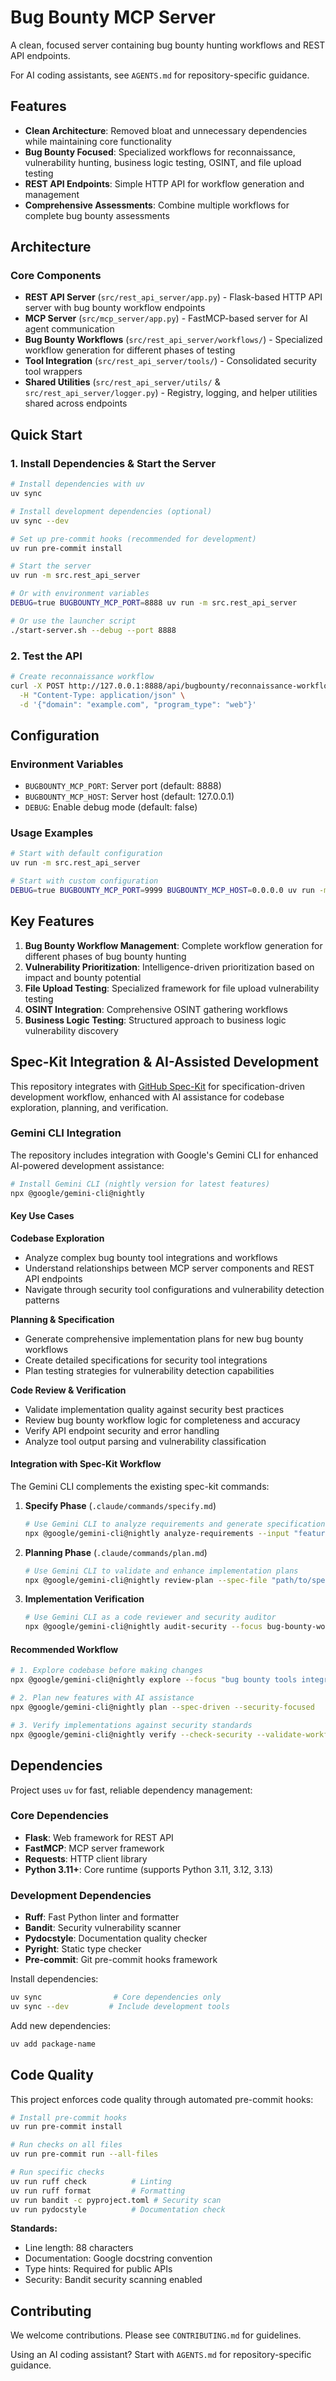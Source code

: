 # Bug Bounty MCP Server

A clean, focused server containing bug bounty hunting workflows and REST API endpoints.

For AI coding assistants, see `AGENTS.md` for repository-specific guidance.

## Features

- **Clean Architecture**: Removed bloat and unnecessary dependencies while maintaining core functionality
- **Bug Bounty Focused**: Specialized workflows for reconnaissance, vulnerability hunting, business logic testing, OSINT, and file upload testing
- **REST API Endpoints**: Simple HTTP API for workflow generation and management
- **Comprehensive Assessments**: Combine multiple workflows for complete bug bounty assessments

## Architecture

### Core Components
- **REST API Server** (`src/rest_api_server/app.py`) - Flask-based HTTP API server with bug bounty workflow endpoints
- **MCP Server** (`src/mcp_server/app.py`) - FastMCP-based server for AI agent communication
- **Bug Bounty Workflows** (`src/rest_api_server/workflows/`) - Specialized workflow generation for different phases of testing
- **Tool Integration** (`src/rest_api_server/tools/`) - Consolidated security tool wrappers
- **Shared Utilities** (`src/rest_api_server/utils/` & `src/rest_api_server/logger.py`) - Registry, logging, and helper utilities shared across endpoints


## Quick Start

### 1. Install Dependencies & Start the Server

```bash
# Install dependencies with uv
uv sync

# Install development dependencies (optional)
uv sync --dev

# Set up pre-commit hooks (recommended for development)
uv run pre-commit install

# Start the server
uv run -m src.rest_api_server

# Or with environment variables
DEBUG=true BUGBOUNTY_MCP_PORT=8888 uv run -m src.rest_api_server

# Or use the launcher script
./start-server.sh --debug --port 8888
```

### 2. Test the API

```bash
# Create reconnaissance workflow
curl -X POST http://127.0.0.1:8888/api/bugbounty/reconnaissance-workflow \
  -H "Content-Type: application/json" \
  -d '{"domain": "example.com", "program_type": "web"}'
```


## Configuration

### Environment Variables

- `BUGBOUNTY_MCP_PORT`: Server port (default: 8888)
- `BUGBOUNTY_MCP_HOST`: Server host (default: 127.0.0.1)
- `DEBUG`: Enable debug mode (default: false)

### Usage Examples

```bash
# Start with default configuration
uv run -m src.rest_api_server

# Start with custom configuration
DEBUG=true BUGBOUNTY_MCP_PORT=9999 BUGBOUNTY_MCP_HOST=0.0.0.0 uv run -m src.rest_api_server
```



## Key Features

1. **Bug Bounty Workflow Management**: Complete workflow generation for different phases of bug bounty hunting
2. **Vulnerability Prioritization**: Intelligence-driven prioritization based on impact and bounty potential
3. **File Upload Testing**: Specialized framework for file upload vulnerability testing
4. **OSINT Integration**: Comprehensive OSINT gathering workflows
5. **Business Logic Testing**: Structured approach to business logic vulnerability discovery

## Spec-Kit Integration & AI-Assisted Development

This repository integrates with [GitHub Spec-Kit](https://github.com/github/spec-kit) for specification-driven development workflow, enhanced with AI assistance for codebase exploration, planning, and verification.

### Gemini CLI Integration

The repository includes integration with Google's Gemini CLI for enhanced AI-powered development assistance:

```bash
# Install Gemini CLI (nightly version for latest features)
npx @google/gemini-cli@nightly
```

#### Key Use Cases

**Codebase Exploration**
- Analyze complex bug bounty tool integrations and workflows
- Understand relationships between MCP server components and REST API endpoints
- Navigate through security tool configurations and vulnerability detection patterns

**Planning & Specification**
- Generate comprehensive implementation plans for new bug bounty workflows
- Create detailed specifications for security tool integrations
- Plan testing strategies for vulnerability detection capabilities

**Code Review & Verification**
- Validate implementation quality against security best practices
- Review bug bounty workflow logic for completeness and accuracy
- Verify API endpoint security and error handling
- Analyze tool output parsing and vulnerability classification

#### Integration with Spec-Kit Workflow

The Gemini CLI complements the existing spec-kit commands:

1. **Specify Phase** (`.claude/commands/specify.md`)
   ```bash
   # Use Gemini CLI to analyze requirements and generate specifications
   npx @google/gemini-cli@nightly analyze-requirements --input "feature_description"
   ```

2. **Planning Phase** (`.claude/commands/plan.md`)
   ```bash
   # Use Gemini CLI to validate and enhance implementation plans
   npx @google/gemini-cli@nightly review-plan --spec-file "path/to/spec.md"
   ```

3. **Implementation Verification**
   ```bash
   # Use Gemini CLI as a code reviewer and security auditor
   npx @google/gemini-cli@nightly audit-security --focus bug-bounty-workflows
   ```

#### Recommended Workflow

```bash
# 1. Explore codebase before making changes
npx @google/gemini-cli@nightly explore --focus "bug bounty tools integration"

# 2. Plan new features with AI assistance
npx @google/gemini-cli@nightly plan --spec-driven --security-focused

# 3. Verify implementations against security standards
npx @google/gemini-cli@nightly verify --check-security --validate-workflows
```

## Dependencies

Project uses `uv` for fast, reliable dependency management:

### Core Dependencies
- **Flask**: Web framework for REST API
- **FastMCP**: MCP server framework
- **Requests**: HTTP client library
- **Python 3.11+**: Core runtime (supports Python 3.11, 3.12, 3.13)

### Development Dependencies
- **Ruff**: Fast Python linter and formatter
- **Bandit**: Security vulnerability scanner
- **Pydocstyle**: Documentation quality checker
- **Pyright**: Static type checker
- **Pre-commit**: Git pre-commit hooks framework

Install dependencies:
```bash
uv sync                # Core dependencies only
uv sync --dev         # Include development tools
```

Add new dependencies:
```bash
uv add package-name
```

## Code Quality

This project enforces code quality through automated pre-commit hooks:

```bash
# Install pre-commit hooks
uv run pre-commit install

# Run checks on all files
uv run pre-commit run --all-files

# Run specific checks
uv run ruff check          # Linting
uv run ruff format         # Formatting
uv run bandit -c pyproject.toml # Security scan
uv run pydocstyle          # Documentation check
```

**Standards:**
- Line length: 88 characters
- Documentation: Google docstring convention
- Type hints: Required for public APIs
- Security: Bandit security scanning enabled

## Contributing

We welcome contributions. Please see `CONTRIBUTING.md` for guidelines.

Using an AI coding assistant? Start with `AGENTS.md` for repository-specific guidance.
